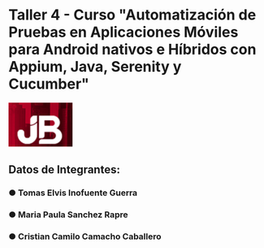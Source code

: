 # **Taller 4 - Curso "Automatización de Pruebas en Aplicaciones Móviles para Android nativos e Híbridos con Appium, Java, Serenity y Cucumber"**


![img.png](img.png)


## Datos de Integrantes: 

### ●	Tomas Elvis Inofuente Guerra

### ●	Maria Paula Sanchez Rapre

### ●   Cristian Camilo Camacho Caballero

